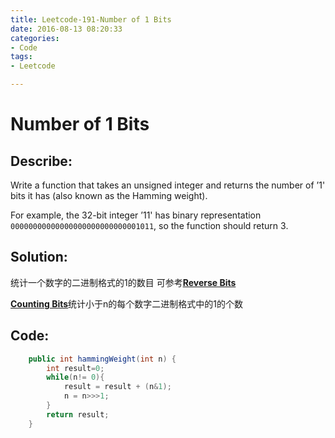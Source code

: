 ```yaml
---
title: Leetcode-191-Number of 1 Bits 
date: 2016-08-13 08:20:33
categories: 
- Code
tags:
- Leetcode

---
```

# Number of 1 Bits 
## Describe:
Write a function that takes an unsigned integer and returns the number of ’1' bits it has (also known as the Hamming weight).

For example, the 32-bit integer ’11' has binary representation `00000000000000000000000000001011`, so the function should return 3.

## Solution:
统计一个数字的二进制格式的1的数目
可参考[**Reverse Bits**](http://zyy1314.com/2016/08/13/leetcode190/)

[**Counting Bits**](http://zyy1314.com/2016/08/13/leetcode338/)统计小于n的每个数字二进制格式中的1的个数

## Code:
```java
    public int hammingWeight(int n) {
        int result=0;
        while(n!= 0){
            result = result + (n&1);
            n = n>>>1;
        }
        return result;
    }
```